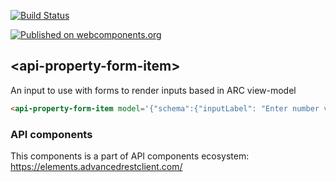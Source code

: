 [![Build Status](https://travis-ci.org/advanced-rest-client/api-property-form-item.svg?branch=stage)](https://travis-ci.org/advanced-rest-client/api-property-form-item)

[![Published on webcomponents.org](https://img.shields.io/badge/webcomponents.org-published-blue.svg)](https://www.webcomponents.org/element/advanced-rest-client/api-property-form-item)

## &lt;api-property-form-item&gt;

An input to use with forms to render inputs based in ARC view-model

<!---
```
<custom-element-demo>
  <template>
    <link rel="import" href="api-property-form-item.html">
    <next-code-block></next-code-block>
  </template>
</custom-element-demo>
```
-->
```html
<api-property-form-item model='{"schema":{"inputLabel": "Enter number value", "inputType": "number", "minimum": 1, "maximum": 100}}' name="numericModel" value="{{value}}"></api-property-form-item>
```

### API components

This components is a part of API components ecosystem: https://elements.advancedrestclient.com/
